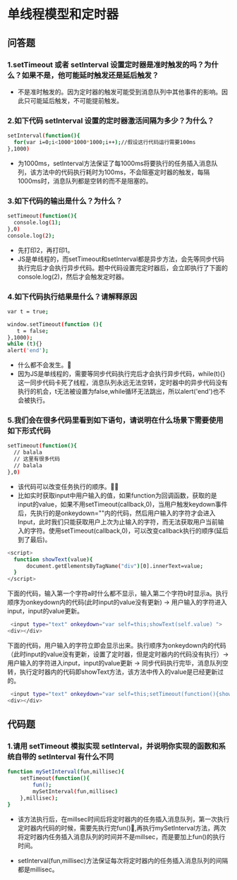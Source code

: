 # 单线程模型和定时器

## 问答题

### 1.setTimeout 或者 setInterval 设置定时器是准时触发的吗？为什么？如果不是，他可能延时触发还是延后触发？

- 不是准时触发的。因为定时器的触发可能受到消息队列中其他事件的影响。因此只可能延后触发，不可能提前触发。

### 2.如下代码 setInterval 设置的定时器激活间隔为多少？为什么？

```bash
setInterval(function(){
  for(var i=0;i<1000*1000*1000;i++);//假设这行代码运行需要100ms
},1000)
```

- 为1000ms，setInterval方法保证了每1000ms将要执行的任务插入消息队列，该方法中的代码执行耗时为100ms，不会阻塞定时器的触发，每隔1000ms时，消息队列都是空转的而不是阻塞的。

### 3.如下代码的输出是什么？为什么？

```bash
setTimeout(function(){
  console.log(1);
},0)
console.log(2);
```

- 先打印2，再打印1。
- JS是单线程的，而setTimeout和setInterval都是异步方法，会先等同步代码执行完后才会执行异步代码。题中代码设置完定时器后，会立即执行了下面的console.log(2)，然后才会触发定时器。
  
### 4.如下代码执行结果是什么？请解释原因

```bash
var t = true;

window.setTimeout(function (){
   t = false;
},1000);
while (t){}
alert('end');
```

- 什么都不会发生。
- 因为JS是单线程的，需要等同步代码执行完后才会执行异步代码，while(t){}这一同步代码卡死了线程，消息队列永远无法空转，定时器中的异步代码没有执行的机会，t无法被设置为false,while循环无法跳出，所以alert('end')也不会被执行。

### 5.我们会在很多代码里看到如下语句，请说明在什么场景下需要使用如下形式代码

```bash
setTimeout(function(){
  // balala
  // 这里有很多代码
  // balala
},0)
```

- 该代码可以改变任务执行的顺序。
- 比如实时获取input中用户输入的值，如果function为回调函数，获取的是input的value，如果不用setTimeout(callback,0)，当用户触发keydown事件后，先执行的是onkeydown=""内的代码，然后用户输入的字符才会进入Input，此时我们只能获取用户上次为止输入的字符，而无法获取用户当前输入的字符。使用setTimeout(callback,0)，可以改变callback执行的顺序(延后到了最后)。

```bash
<script>
  function showText(value){
      document.getElementsByTagName("div")[0].innerText=value;
  }
</script>
```

下面的代码，输入第一个字符a时什么都不显示，输入第二个字符b时显示a。执行顺序为onkeydown内的代码(此时input的value没有更新) -> 用户输入的字符进入input，input的value更新。

```bash
 <input type="text" onkeydown="var self=this;showText(self.value) ">
<div></div>
```

下面的代码，用户输入的字符立即会显示出来。执行顺序为onkeydown内的代码（此时input的value没有更新，设置了定时器，但是定时器内的代码没有执行）->  用户输入的字符进入input，input的value更新 -> 同步代码执行完毕，消息队列空转，执行定时器内的代码即showText方法，该方法中传入的value是已经更新过的。

```bash
 <input type="text" onkeydown="var self=this;setTimeout(function(){showText(self.value)},0) ">
<div></div>

```

## 代码题

### 1.请用 setTimeout 模拟实现 setInterval，并说明你实现的函数和系统自带的 setInterval 有什么不同

```bash
function mySetInterval(fun,millisec){
    setTimeout(function(){
        fun();
        mySetInterval(fun,millisec)
    },millisec);
}
```

- 该方法执行后，在millsec时间后将定时器内的任务插入消息队列，第一次执行定时器内代码的时候，需要先执行完fun(),再执行mySetInterval方法，两次将定时器内任务插入消息队列的时间并不是millsec，而是要加上fun()的执行时间。

- setInterval(fun,millisec)方法保证每次将定时器内的任务插入消息队列的间隔都是millisec。
